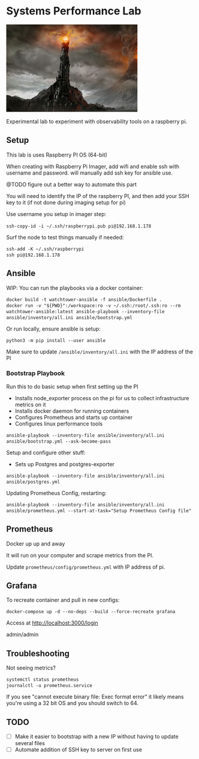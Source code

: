 # Systems Performance Lab

![Eye of Sauron](./media/eye_of_sauron.jpg)

Experimental lab to experiment with observability tools on a raspberry pi.


## Setup
This lab is uses Raspberry PI OS (64-bit)

When creating with Raspberry Pi Imager, add wifi and enable ssh with username and password. will manually add ssh key for ansible use.

@TODO figure out a better way to automate this part

You will need to identify the IP of the raspberry PI, and then add your SSH key to it (if not done during imaging setup for pi)  

Use username you setup in imager step:

`ssh-copy-id -i ~/.ssh/raspberrypi.pub pi@192.168.1.178`


Surf the node to test things manually if needed:
```
ssh-add -K ~/.ssh/raspberrypi
ssh pi@192.168.1.178
```


## Ansible

WIP: You can run the playbooks via a docker container:

```
docker build -t watchtower-ansible -f ansible/Dockerfile .
docker run -v "${PWD}":/workspace:ro -v ~/.ssh:/root/.ssh:ro --rm watchtower-ansible:latest ansible-playbook --inventory-file ansible/inventory/all.ini ansible/bootstrap.yml
```

Or run locally, ensure ansible is setup:

```
python3 -m pip install --user ansible
```

Make sure to update `/ansible/inventory/all.ini` with the IP address of the PI

### Bootstrap Playbook
Run this to do basic setup when first setting up the PI  
* Installs node_exporter process on the pi for us to collect infrastructure metrics on it
* Installs docker daemon for running containers
* Configures Prometheus and starts up container
* Configures linux performance tools

```
ansible-playbook --inventory-file ansible/inventory/all.ini ansible/bootstrap.yml --ask-become-pass
```

Setup and configure other stuff:

* Sets up Postgres and postgres-exporter

```
ansible-playbook --inventory-file ansible/inventory/all.ini ansible/postgres.yml
```

Updating Prometheus Config, restarting:
```
ansible-playbook --inventory-file ansible/inventory/all.ini ansible/prometheus.yml --start-at-task="Setup Prometheus Config file"
```

## Prometheus
Docker up up and away

It will run on your computer and scrape metrics from the PI.

Update `prometheus/config/prometheus.yml` with IP address of pi.


## Grafana
To recreate container and pull in new configs:
```
docker-compose up -d --no-deps --build --force-recreate grafana
```

Access at [http://localhost:3000/login](http://localhost:3000/login)

admin/admin

## Troubleshooting

Not seeing metrics?

```
systemctl status prometheus
journalctl -u prometheus.service
```

If you see "cannot execute binary file: Exec format error" it likely means you're using a 32 bit OS and you should switch to 64.


## TODO

- [ ] Make it easier to bootstrap with a new IP without having to update several files
- [ ] Automate addition of SSH key to server on first use